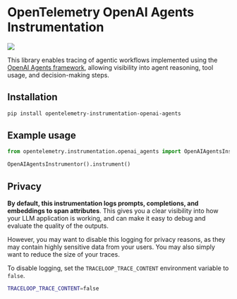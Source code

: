 # OpenTelemetry OpenAI Agents Instrumentation

<a href="https://pypi.org/project/opentelemetry-instrumentation-openai-agents/">
    <img src="https://badge.fury.io/py/opentelemetry-instrumentation-openai-agents.svg">
</a>

This library enables tracing of agentic workflows implemented using the [OpenAI Agents framework](https://github.com/openai/openai-agents-python), allowing visibility into agent reasoning, tool usage, and decision-making steps.

## Installation

```bash
pip install opentelemetry-instrumentation-openai-agents
```

## Example usage

```python
from opentelemetry.instrumentation.openai_agents import OpenAIAgentsInstrumentor

OpenAIAgentsInstrumentor().instrument()
```

## Privacy

**By default, this instrumentation logs prompts, completions, and embeddings to span attributes**. This gives you a clear visibility into how your LLM application is working, and can make it easy to debug and evaluate the quality of the outputs.

However, you may want to disable this logging for privacy reasons, as they may contain highly sensitive data from your users. You may also simply want to reduce the size of your traces.

To disable logging, set the `TRACELOOP_TRACE_CONTENT` environment variable to `false`.

```bash
TRACELOOP_TRACE_CONTENT=false
```
